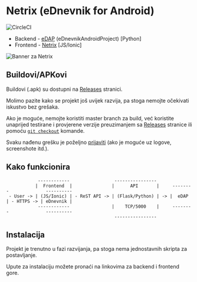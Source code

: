 # Netrix (eDnevnik for Android)
![CircleCI](https://img.shields.io/circleci/build/github/btx3/Netrix.svg?label=build%3ANetrix&token=3f60d33e9cd7618f9b9af8b7c5e731baefb7934f)

* Backend - [eDAP](https://github.com/btx3/eDnevnik/blob/master/README_edap.md) (eDnevnikAndroidProject) [Python]
* Frontend - [Netrix](https://github.com/btx3/eDnevnik/blob/master/README_Netrix.md) [JS/Ionic]

![Banner za Netrix](https://i.imgur.com/VkQ7SQX.jpg)

## Buildovi/APKovi

Buildovi (.apk) su dostupni na [Releases](https://github.com/btx3/Netrix/releases) stranici.

Molimo pazite kako se projekt još uvijek razvija, pa stoga nemojte očekivati iskustvo bez grešaka.

Ako je moguće, nemojte koristiti master branch za build, već koristite unaprijed testirane i provjerene verzije preuzimanjem sa [Releases](https://github.com/btx3/Netrix/releases) stranice ili pomoću [`git checkout`](https://stackoverflow.com/a/792027) komande.

Svaku nađenu grešku je poželjno [prijaviti](https://github.com/btx3/Netrix/issues/new) (ako je moguće uz logove, screenshote itd.).

## Kako funkcionira

```
            ------------                 ----------------
           |  Frontend  |               |      API       |     --------              ----------
 - User -> | (JS/Ionic) | - ReST API -> | (Flask/Python) | -> |  eDAP  | - HTTPS -> | eDnevnik |
            ------------                |    TCP/5000    |     --------              ----------
                                         ----------------  
```

## Instalacija
Projekt je trenutno u fazi razvijanja, pa stoga nema jednostavnih skripta za postavljanje.

Upute za instalaciju možete pronaći na linkovima za backend i frontend gore.

